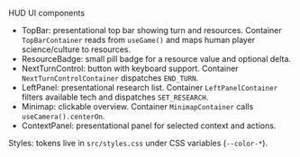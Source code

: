 HUD UI components

- TopBar: presentational top bar showing turn and resources. Container `TopBarContainer` reads from `useGame()` and maps human player science/culture to resources.
- ResourceBadge: small pill badge for a resource value and optional delta.
- NextTurnControl: button with keyboard support. Container `NextTurnControlContainer` dispatches `END_TURN`.
- LeftPanel: presentational research list. Container `LeftPanelContainer` filters available tech and dispatches `SET_RESEARCH`.
- Minimap: clickable overview. Container `MinimapContainer` calls `useCamera().centerOn`.
- ContextPanel: presentational panel for selected context and actions.

Styles: tokens live in `src/styles.css` under CSS variables (`--color-*`).

